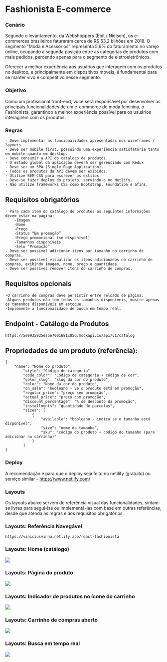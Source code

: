 # Fashionista E-commerce

### Cenário

Segundo o levantamento, da Webshoppers (Ebit / Nielsen), os e-commerces brasileiros faturaram cerca de R\$ 53,2 bilhões em 2018. O segmento “Moda e Acessórios” representa 5,6% do faturamento no varejo online, ocupando a segunda posição entre as categorias de produtos com mais pedidos, perdendo apenas para o segmento de eletroeletrônicos.

Oferecer a melhor experiência aos usuários que interagem com os produtos no desktop, e principalmente em dispositivos móveis, é fundamental para se manter vivo e competitivo nesse segmento.

### Objetivo

Como um profissional front-end, você será responsável por desenvolver as principais funcionalidades de um e-commerce de moda feminina, o Fashionista, garantindo a melhor experiência possível para os usuários interagirem com os produtos.

### Regras

    - Deve implementar as funcionalidades apresentadas nos wireframes / layouts.
    - Deve ser mobile first, possuindo uma experiência satisfatória tanto em mobile quanto em desktop.
    - Deve consumir a API do catálogo de produtos.
    - O estado global da aplicação deverá ser gerenciado com Redux
    - Deve ser um SPA (Single Page Application).
    - Todos os produtos da API devem ser exibidos.
    - Utilize BEM CSS para escrever os estilos.
    - Deve-se fazer deploy do projeto, servindo-o no Netlify.
    - Não utilize frameworks CSS como Bootstrap, Foundation e afins.

## Requisitos obrigatórios

    - Para cada item do catálogo de produtos as seguintes informações devem estar na página:
        -Imagem
        -Nome
        -Preço
        -Status “Em promoção”
        -Preço promocional (se disponível)
        -Tamanhos disponíveis
        -Selo “Promoção”
    - Deve ser possível adicionar itens por tamanho no carrinho de compras.
    - Deve ser possível visualizar os itens adicionados no carrinho de compras, exibindo imagem, nome, preço e quantidade.
    - Deve ser possível remover itens do carrinho de compras.

## Requisitos opcionais

    -O carrinho de compras deve persistir entre reloads de página.
    -Alguns produtos não tem todos os tamanhos disponíveis, mostre apenas os tamanhos disponíveis em estoque.
    -Implemente a funcionalidade de busca em tempo real.

## Endpoint - Catálogo de Produtos

    https://5e9935925eabe7001681c856.mockapi.io/api/v1/catalog

## Propriedades de um produto (referência):

    {
        "name": "Nome do produto",
            "style": "Código de categoria",
            "code_color": "Código de categoria + código de cor",
            "color_slug": "slug da cor do produto",
            "color": "Nome da cor do produto",
            "on_sale": "booleano - Se o produto está em promoção",
            "regular_price": "preço sem promoção",
            "actual_price": "preço com promoção",
            "discount_percentage": "% de desconto da promoção",
            "installments": "quantidade de parcelas",
            "sizes": [
                {
                    "available": "booleano - indica se o tamanho está disponível",
                    "size": "nome do tamanho",
                    "sku": "código do produto + código do tamanho (para adicionar no carrinho)"
                }
            ]
    }

### Deploy

A recomendação é para que o deploy seja feito no netilify (gratuito) ou serviço similar - https://www.netlify.com/

### Layouts

Os layouts abaixo servem de referência visual das funcionalidades, sintam-se livres para segui-las ou implementá-las com base em outras referências, desde que atenda às regras e aos requisitos obrigatórios.

### Layouts: Referência Navegável

    https://viniciusvinna.netlify.app/react-fashionista

### Layouts: Home (catálogo)

![](https://codenation-challenges.s3-us-west-1.amazonaws.com/ecommerce/1.png)

### Layouts: Página do produto

![](https://codenation-challenges.s3-us-west-1.amazonaws.com/ecommerce/2.png)

### Layouts: Indicador de produtos no ícone do carrinho

![](https://codenation-challenges.s3-us-west-1.amazonaws.com/ecommerce/3.png)

### Layouts: Carrinho de compras aberto

![](https://codenation-challenges.s3-us-west-1.amazonaws.com/ecommerce/4.png)

### Layouts: Busca em tempo real

![](https://codenation-challenges.s3-us-west-1.amazonaws.com/ecommerce/5.png)
